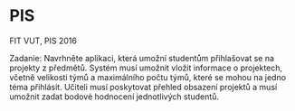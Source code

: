 # PIS
FIT VUT, PIS 2016

Zadanie:
Navrhněte aplikaci, která umožní studentům přihlašovat se na projekty z předmětů. Systém musí umožnit vložit informace o projektech, včetně velikosti týmů a maximálního počtu týmů, které se mohou na jedno téma přihlásit. Učiteli musí poskytovat přehled obsazení projektů a musí umožnit zadat bodové hodnocení jednotlivých studentů.
